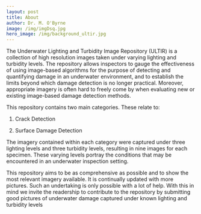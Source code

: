 ```yaml
--- 
layout: post
title: About
author: Dr. M. O'Byrne
image: /img/imgDsq.jpg
hero_image: /img/background_ultir.jpg
---
```


The Underwater Lighting and Turbidity Image Repository (ULTIR) is a collection of high resolution images taken under varying lighting and turbidity levels. The repository allows inspectors to gauge the effectiveness of using image-based algorithms for the purpose of detecting and quantifying damage in an underwater environment, and to establish the limits beyond which damage detection is no longer practical. Moreover, appropriate imagery is often hard to freely come by when evaluating new or existing image-based damage detection methods.

This repository contains two main categories. These relate to:

1) Crack Detection

2) Surface Damage Detection

The imagery contained within each category were captured under three lighting levels and three turbidity levels, resulting in nine images for each specimen. These varying levels portray the conditions that may be encountered in an underwater inspection setting.

This repository aims to be as comprehensive as possible and to show the most relevant imagery available. It is continually updated with more pictures. Such an undertaking is only possible with a lot of help. With this in mind we invite the readership to contribute to the repository by submitting good pictures of underwater damage captured under known lighting and turbidity levels
